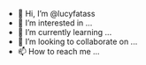 - 👋 Hi, I’m @lucyfatass
- 👀 I’m interested in ...
- 🌱 I’m currently learning ...
- 💞️ I’m looking to collaborate on ...
- 📫 How to reach me ...

<!---
lucyfatass/lucyfatass is a ✨ special ✨ repository because its `README.md` (this file) appears on your GitHub profile.
You can click the Preview link to take a look at your changes.
--->
